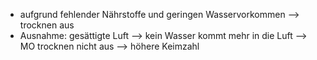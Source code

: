 - aufgrund fehlender Nährstoffe und geringen Wasservorkommen --> trocknen aus
- Ausnahme: gesättigte Luft --> kein Wasser kommt mehr in die Luft --> MO trocknen nicht aus --> höhere Keimzahl